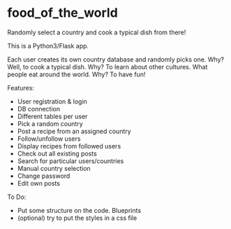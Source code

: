 # food_of_the_world
Randomly select a country and cook a typical dish from there!

This is a Python3/Flask app.

Each user creates its own country database and randomly picks one.
Why? Well, to cook a typical dish.
Why? To learn about other cultures. What people eat around the world.
Why? To have fun!


Features:
  - User registration & login
  - DB connection
  - Different tables per user
  - Pick a random country
  - Post a recipe from an assigned country
  - Follow/unfollow users
  - Display recipes from followed users
  - Check out all existing posts
  - Search for particular users/countries
  - Manual country selection
  - Change password
  - Edit own posts


 To Do:
  - Put some structure on the code. Blueprints
  - (optional) try to put the styles in a css file
